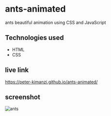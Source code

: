 # ants-animated

ants beautiful animation using CSS and JavaScript

## Technologies used
* HTML
* CSS

## live link

https://peter-kimanzi.github.io/ants-animated/

## screenshot

![ants](https://user-images.githubusercontent.com/71552773/188584367-6f3950d1-3cd5-4bbf-a533-6efb5209053b.PNG)

